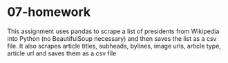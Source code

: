 # 07-homework

This assignment uses pandas to scrape a list of presidents from Wikipedia into Python (no BeautifulSoup necessary) and then saves the list as a csv file. 
It also scrapes article titles, subheads, bylines, image urls, article type, article url and saves them as a csv file